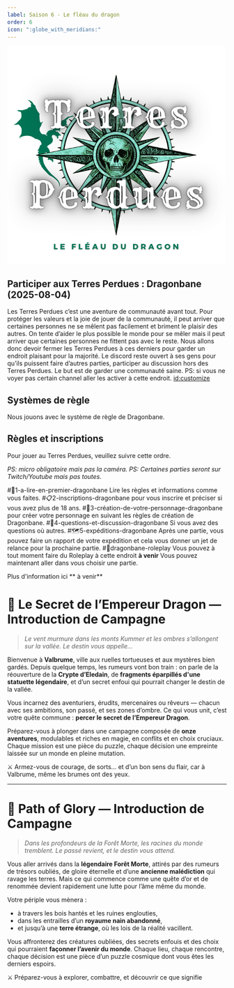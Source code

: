 ```yaml
---
label: Saison 6 - Le fléau du dragon
order: 6
icon: ":globe_with_meridians:"
---
```


![](/Images/TPDragonbane.png)

## Participer aux Terres Perdues : Dragonbane  (2025-08-04)
Les Terres Perdues c’est une aventure de communauté avant tout. Pour protéger les valeurs et la joie de jouer de la communauté, il peut arriver que certaines personnes ne se mêlent pas facilement et briment le plaisir des autres. On tente d’aider le plus possible le monde pour se mêler mais il peut arriver que certaines personnes ne fittent pas avec le reste. Nous allons donc devoir fermer les Terres Perdues à ces derniers pour garder un endroit plaisant pour la majorité. Le discord reste ouvert à ses gens pour qu’ils puissent faire d’autres parties, participer au discussion hors des Terres Perdues. Le but est de garder une communauté saine. 
PS: si vous ne voyer pas certain channel aller les activer à cette endroit. <id:customize> 

## Systèmes de règle
Nous jouons avec le système de règle de Dragonbane.

## Règles et inscriptions
Pour jouer au Terres Perdues, veuillez suivre cette ordre.

*PS: micro obligatoire mais pas la caméra.* 
*PS: Certaines parties seront sur Twitch/Youtube mais pas toutes.*

#📕1-a-lire-en-premier-dragonbane Lire les règles et informations comme vous faites.
#📋2-inscriptions-dragonbane pour vous inscrire et préciser si vous avez plus de 18 ans.
#📝3-création-de-votre-personnage-dragonbane pour créer votre personnage en suivant les règles de création de Dragonbane.
#💬4-questions-et-discussion-dragonbane Si vous avez des questions où autres. 
#🗺️5-expéditions-dragonbane Après une partie, vous pouvez faire un rapport de votre expédition  et cela vous donner un jet de relance pour la prochaine partie.
#🐉dragonbane-roleplay  Vous pouvez à tout moment faire du Roleplay à cette endroit 
 **à venir** Vous pouvez maintenant aller dans vous choisir une partie. 


Plus d'information ici ** à venir**

# :game_die: Le Secret de l’Empereur Dragon — Introduction de Campagne

> *Le vent murmure dans les monts Kummer et les ombres s’allongent sur la vallée. Le destin vous appelle...*

Bienvenue à **Valbrume**, ville aux ruelles tortueuses et aux mystères bien gardés. Depuis quelque temps, les rumeurs vont bon train : on parle de la réouverture de la **Crypte d’Eledain**, de **fragments éparpillés d'une statuette légendaire**, et d’un secret enfoui qui pourrait changer le destin de la vallée.

Vous incarnez des aventuriers, érudits, mercenaires ou rêveurs — chacun avec ses ambitions, son passé, et ses zones d’ombre. Ce qui vous unit, c’est votre quête commune : **percer le secret de l’Empereur Dragon**.

Préparez-vous à plonger dans une campagne composée de **onze aventures**, modulables et riches en magie, en conflits et en choix cruciaux. Chaque mission est une pièce du puzzle, chaque décision une empreinte laissée sur un monde en pleine mutation.

:crossed_swords: Armez-vous de courage, de sorts… et d’un bon sens du flair, car à Valbrume, même les brumes ont des yeux.

---
# :evergreen_tree: Path of Glory — Introduction de Campagne

> *Dans les profondeurs de la Forêt Morte, les racines du monde tremblent. Le passé revient, et le destin vous attend.*

Vous aller arrivés dans la **légendaire Forêt Morte**, attirés par des rumeurs de trésors oubliés, de gloire éternelle et d’une **ancienne malédiction** qui ravage les terres. Mais ce qui commence comme une quête d’or et de renommée devient rapidement une lutte pour l’âme même du monde.

Votre périple vous mènera :
- à travers les bois hantés et les ruines englouties,
- dans les entrailles d’un **royaume nain abandonné**,
- et jusqu’à une **terre étrange**, où les lois de la réalité vacillent.

Vous affronterez des créatures oubliées, des secrets enfouis et des choix qui pourraient **façonner l’avenir du monde**. Chaque lieu, chaque rencontre, chaque décision est une pièce d’un puzzle cosmique dont vous êtes les derniers espoirs.

:crossed_swords: Préparez-vous à explorer, combattre, et découvrir ce que signifie
